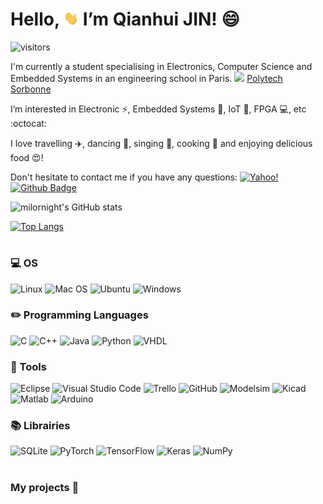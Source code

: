 # Hello, <img src="https://github.com/KiLien/Pics/blob/main/Hi.gif" width="24px" alt="hi">  I’m Qianhui JIN! :smile:

![visitors](https://visitor-badge.laobi.icu/badge?page_id=milornight)

I'm currently a student specialising in Electronics, Computer Science and Embedded Systems in an engineering school in Paris. <code><img width="15%" src="https://www.polytech.sorbonne-universite.fr/sites/default/files/2019-06/poly-sor-01.svg"></code> [Polytech Sorbonne](https://www.polytech.sorbonne-universite.fr) 

I’m interested in Electronic :zap:, Embedded Systems :iphone:, IoT :signal_strength:, FPGA :computer:, etc :octocat:

I love travelling :airplane:, dancing :dancer:, singing :microphone:, cooking :cookie: and enjoying delicious food :heart_eyes:!

Don't hesitate to contact me if you have any questions: 
[![Yahoo!](https://img.shields.io/badge/Yahoo!-6001D2?style=flat-square&logo=Yahoo!&logoColor=white&link=mailto:qianhui.jin@yahoo.fr)](mailto:qianhui.jin@yahoo.fr)
[![Github Badge](https://img.shields.io/badge/-Github-232323?style=flat-square&logo=Github&logoColor=white&link=https://github.com/milornight)](https://github.com/milornight)

![milornight's GitHub stats](https://github-readme-stats.vercel.app/api?username=milornight&show_icons=true&theme=dracula)

[![Top Langs](https://github-readme-stats.vercel.app/api/top-langs/?username=milornight&layout=compact&theme=dracula&show_icons=true)](https://github.com/anuraghazra/github-readme-stats)

#
### :computer: OS
![Linux](https://img.shields.io/badge/Linux-FCC624?style=for-the-badge&logo=linux&logoColor=black)
![Mac OS](https://img.shields.io/badge/mac%20os-000000?style=for-the-badge&logo=macos&logoColor=F0F0F0)
![Ubuntu](https://img.shields.io/badge/Ubuntu-E95420?style=for-the-badge&logo=ubuntu&logoColor=white)
![Windows](https://img.shields.io/badge/Windows-0078D6?style=for-the-badge&logo=windows&logoColor=white)

### :pencil2: Programming Languages
![C](https://img.shields.io/badge/c-%2300599C.svg?style=for-the-badge&logo=c&logoColor=white)
![C++](https://img.shields.io/badge/c++-%2300599C.svg?style=for-the-badge&logo=c%2B%2B&logoColor=white)
![Java](https://img.shields.io/badge/java-%23ED8B00.svg?style=for-the-badge&logo=java&logoColor=white)
![Python](https://img.shields.io/badge/python-3670A0?style=for-the-badge&logo=python&logoColor=ffdd54)
![VHDL](https://img.shields.io/badge/vhdl-3670A0?style=for-the-badge&logo=vhdl&logoColor=ffdd54)

### :wrench: Tools
![Eclipse](https://img.shields.io/badge/Eclipse-FE7A16.svg?style=for-the-badge&logo=Eclipse&logoColor=white)
![Visual Studio Code](https://img.shields.io/badge/Visual%20Studio%20Code-0078d7.svg?style=for-the-badge&logo=visual-studio-code&logoColor=white)
![Trello](https://img.shields.io/badge/Trello-%23026AA7.svg?style=for-the-badge&logo=Trello&logoColor=white)
![GitHub](https://img.shields.io/badge/github-%23121011.svg?style=for-the-badge&logo=github&logoColor=white)
![Modelsim](https://img.shields.io/badge/modelsim-%23013243?style=for-the-badge&logo=modelsim&logoColor=ffdd54)
![Kicad](https://img.shields.io/badge/Kicad-FCC624?style=for-the-badge&logo=kicad&logoColor=white)
![Matlab](https://img.shields.io/badge/Matlab-%2300599C?style=for-the-badge&logo=matlab&logoColor=white)
![Arduino](https://img.shields.io/badge/Arduino-green?style=for-the-badge&logo=arduino&logoColor=white)

### :books: Librairies
![SQLite](https://img.shields.io/badge/sqlite-%2307405e.svg?style=for-the-badge&logo=sqlite&logoColor=white)
![PyTorch](https://img.shields.io/badge/PyTorch-%23EE4C2C.svg?style=for-the-badge&logo=PyTorch&logoColor=white)
![TensorFlow](https://img.shields.io/badge/TensorFlow-%23FF6F00.svg?style=for-the-badge&logo=TensorFlow&logoColor=white)
![Keras](https://img.shields.io/badge/Keras-%23D00000.svg?style=for-the-badge&logo=Keras&logoColor=white)
![NumPy](https://img.shields.io/badge/numpy-%23013243.svg?style=for-the-badge&logo=numpy&logoColor=white)

#
### My projects :eyes:

